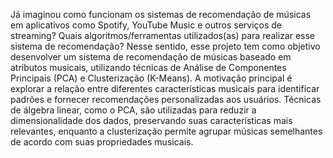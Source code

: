 Já imaginou como funcionam os sistemas de recomendação de músicas em aplicativos
como Spotify, YouTube Music e outros serviços de streaming? Quais algoritmos/ferramentas
utilizados(as) para realizar esse sistema de recomendação?
Nesse sentido, esse projeto tem como objetivo desenvolver um sistema de
recomendação de músicas baseado em atributos musicais, utilizando técnicas de
Análise de Componentes Principais (PCA) e Clusterização (K-Means). A
motivação principal é explorar a relação entre diferentes características musicais
para identificar padrões e fornecer recomendações personalizadas aos usuários.
Técnicas de álgebra linear, como o PCA, são utilizadas para reduzir a
dimensionalidade dos dados, preservando suas características mais relevantes,
enquanto a clusterização permite agrupar músicas semelhantes de acordo com
suas propriedades musicais.
